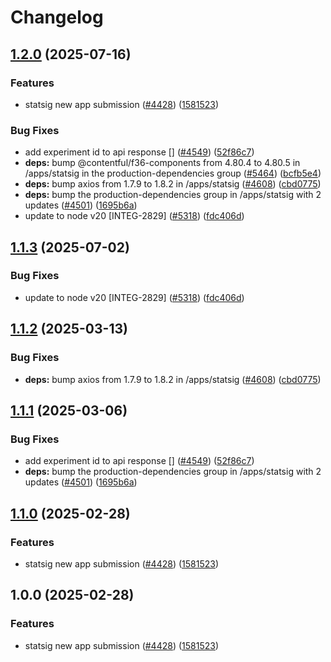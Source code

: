 # Changelog

## [1.2.0](https://github.com/shanonplace/marketplace-partner-apps/compare/statsig-v1.1.3...statsig-v1.2.0) (2025-07-16)


### Features

* statsig new app submission ([#4428](https://github.com/shanonplace/marketplace-partner-apps/issues/4428)) ([1581523](https://github.com/shanonplace/marketplace-partner-apps/commit/15815230a0c3fc213f6aad5e1dafffc05ac1cc0f))


### Bug Fixes

* add experiment id to api response [] ([#4549](https://github.com/shanonplace/marketplace-partner-apps/issues/4549)) ([52f86c7](https://github.com/shanonplace/marketplace-partner-apps/commit/52f86c7d978a4d0c9001f377fca5ea146e1f1f56))
* **deps:** bump @contentful/f36-components from 4.80.4 to 4.80.5 in /apps/statsig in the production-dependencies group ([#5464](https://github.com/shanonplace/marketplace-partner-apps/issues/5464)) ([bcfb5e4](https://github.com/shanonplace/marketplace-partner-apps/commit/bcfb5e4c566de5eca0c773afc68a2efefb540d22))
* **deps:** bump axios from 1.7.9 to 1.8.2 in /apps/statsig ([#4608](https://github.com/shanonplace/marketplace-partner-apps/issues/4608)) ([cbd0775](https://github.com/shanonplace/marketplace-partner-apps/commit/cbd0775b3d80fa277a4e7118edf6dba7ab7b4a32))
* **deps:** bump the production-dependencies group in /apps/statsig with 2 updates ([#4501](https://github.com/shanonplace/marketplace-partner-apps/issues/4501)) ([1695b6a](https://github.com/shanonplace/marketplace-partner-apps/commit/1695b6afa5c4f783591fcfe0718a651441ec6d0c))
* update to node v20 [INTEG-2829] ([#5318](https://github.com/shanonplace/marketplace-partner-apps/issues/5318)) ([fdc406d](https://github.com/shanonplace/marketplace-partner-apps/commit/fdc406d9328bc6279abb658dcf5a1bf28795a449))

## [1.1.3](https://github.com/contentful/marketplace-partner-apps/compare/statsig-v1.1.2...statsig-v1.1.3) (2025-07-02)


### Bug Fixes

* update to node v20 [INTEG-2829] ([#5318](https://github.com/contentful/marketplace-partner-apps/issues/5318)) ([fdc406d](https://github.com/contentful/marketplace-partner-apps/commit/fdc406d9328bc6279abb658dcf5a1bf28795a449))

## [1.1.2](https://github.com/contentful/marketplace-partner-apps/compare/statsig-v1.1.1...statsig-v1.1.2) (2025-03-13)


### Bug Fixes

* **deps:** bump axios from 1.7.9 to 1.8.2 in /apps/statsig ([#4608](https://github.com/contentful/marketplace-partner-apps/issues/4608)) ([cbd0775](https://github.com/contentful/marketplace-partner-apps/commit/cbd0775b3d80fa277a4e7118edf6dba7ab7b4a32))

## [1.1.1](https://github.com/contentful/marketplace-partner-apps/compare/statsig-v1.1.0...statsig-v1.1.1) (2025-03-06)


### Bug Fixes

* add experiment id to api response [] ([#4549](https://github.com/contentful/marketplace-partner-apps/issues/4549)) ([52f86c7](https://github.com/contentful/marketplace-partner-apps/commit/52f86c7d978a4d0c9001f377fca5ea146e1f1f56))
* **deps:** bump the production-dependencies group in /apps/statsig with 2 updates ([#4501](https://github.com/contentful/marketplace-partner-apps/issues/4501)) ([1695b6a](https://github.com/contentful/marketplace-partner-apps/commit/1695b6afa5c4f783591fcfe0718a651441ec6d0c))

## [1.1.0](https://github.com/contentful/marketplace-partner-apps/compare/statsig-v1.0.0...statsig-v1.1.0) (2025-02-28)


### Features

* statsig new app submission ([#4428](https://github.com/contentful/marketplace-partner-apps/issues/4428)) ([1581523](https://github.com/contentful/marketplace-partner-apps/commit/15815230a0c3fc213f6aad5e1dafffc05ac1cc0f))

## 1.0.0 (2025-02-28)


### Features

* statsig new app submission ([#4428](https://github.com/contentful/marketplace-partner-apps/issues/4428)) ([1581523](https://github.com/contentful/marketplace-partner-apps/commit/15815230a0c3fc213f6aad5e1dafffc05ac1cc0f))
